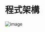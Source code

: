 # 程式架構
![image](https://user-images.githubusercontent.com/68286984/123955068-c7516e80-d9db-11eb-8dee-cac9edccf537.png)


  
